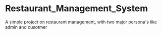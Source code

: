 # Restaurant_Management_System
A simple project on restaurant management, with two major persona's like admin and cusotmer
